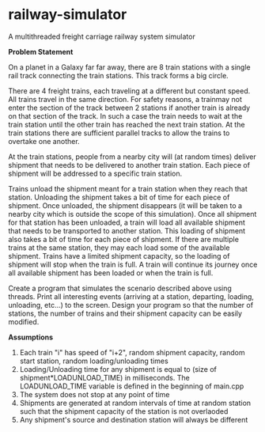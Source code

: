 # railway-simulator
A multithreaded freight carriage railway system simulator 

**Problem Statement**

On a planet in a Galaxy far far away, there are 8 train stations with a single rail track connecting the train stations. This track forms a big circle. 

There are 4 freight trains, each traveling at a different but constant speed. All trains travel in the same direction. For safety reasons, a trainmay not enter the section of the track between 2 stations if another train is already on that section of the track. In such a case the train needs to wait at the train station until the other train has reached the next train station. At the train stations there are sufficient parallel tracks to allow the trains to overtake one another. 

At the train stations, people from a nearby city will (at random times) deliver shipment that needs to be delivered to another train station. Each piece of shipment will be addressed to a specific train station. 

Trains unload the shipment meant for a train station when they reach that station. Unloading the shipment takes a bit of time for each piece of shipment. Once unloaded, the shipment disappears (it will be taken to a nearby city which is outside the scope of this simulation).  Once all shipment for that station has been unloaded, a train will load all available shipment that needs to be transported to another station. This loading of shipment also takes a bit of time for each piece of shipment. If there are multiple trains at the same station, they may each load some of the available shipment. Trains have a limited shipment capacity, so the loading of shipment will stop when the train is full. A train will continue its journey once all available shipment has been loaded or when the train is full.  

Create a program that simulates the scenario described above using threads. Print all interesting events (arriving at a station, departing, loading, unloading, etc…) to the screen. Design your program so that the number of stations, the number of trains and their shipment capacity can be easily modified. 


**Assumptions**

1. Each train "i" has speed of "i+2", random shipment capacity, random start station, random loading/unloading times
2. Loading/Unloading time for any shipment is equal to (size of shipment*LOADUNLOAD_TIME) in milliseconds. The LOADUNLOAD_TIME variable is defined in the beginning of main.cpp
3. The system does not stop at any point of time
4. Shipments are generated at random intervals of time at random station such that the shipment capacity of the station is not overlaoded
5. Any shipment's source and destination station will always be different
